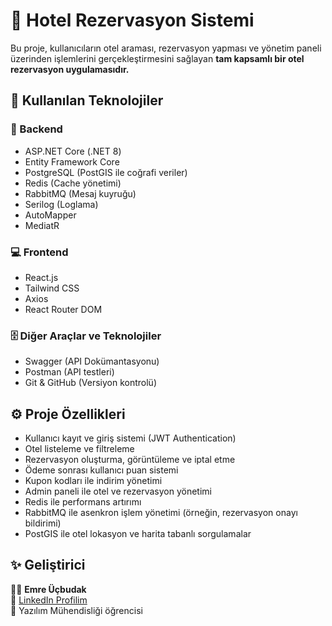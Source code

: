 # 🏨 Hotel Rezervasyon Sistemi

Bu proje, kullanıcıların otel araması, rezervasyon yapması ve yönetim paneli üzerinden işlemlerini gerçekleştirmesini sağlayan **tam kapsamlı bir otel rezervasyon uygulamasıdır.**

## 🚀 Kullanılan Teknolojiler

### 🧩 Backend
- ASP.NET Core (.NET 8)
- Entity Framework Core
- PostgreSQL (PostGIS ile coğrafi veriler)
- Redis (Cache yönetimi)
- RabbitMQ (Mesaj kuyruğu)
- Serilog (Loglama)
- AutoMapper
- MediatR

### 💻 Frontend
- React.js
- Tailwind CSS
- Axios
- React Router DOM

### 🗄️ Diğer Araçlar ve Teknolojiler
- Swagger (API Dokümantasyonu)
- Postman (API testleri)
- Git & GitHub (Versiyon kontrolü)

## ⚙️ Proje Özellikleri
- Kullanıcı kayıt ve giriş sistemi (JWT Authentication)
- Otel listeleme ve filtreleme
- Rezervasyon oluşturma, görüntüleme ve iptal etme
- Ödeme sonrası kullanıcı puan sistemi
- Kupon kodları ile indirim yönetimi
- Admin paneli ile otel ve rezervasyon yönetimi
- Redis ile performans artırımı
- RabbitMQ ile asenkron işlem yönetimi (örneğin, rezervasyon onayı bildirimi)
- PostGIS ile otel lokasyon ve harita tabanlı sorgulamalar

## ✨ Geliştirici
👨‍💻 **Emre Üçbudak**  
📧 [LinkedIn Profilim](https://www.linkedin.com/in/emreucbudak)  
💬 Yazılım Mühendisliği öğrencisi 
